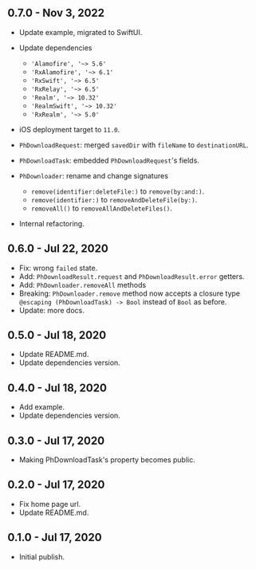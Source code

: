 ## 0.7.0 - Nov 3, 2022

- Update example, migrated to SwiftUI.
- Update dependencies
    - `'Alamofire', '~> 5.6'`
    - `'RxAlamofire', '~> 6.1'`
    - `'RxSwift', '~> 6.5'`
    - `'RxRelay', '~> 6.5'`
    - `'Realm', '~> 10.32'`
    - `'RealmSwift', '~> 10.32'`
    - `'RxRealm', '~> 5.0'`

- iOS deployment target to `11.0`.

- `PhDownloadRequest`: merged `savedDir` with `fileName` to `destinationURL`.
- `PhDownloadTask`: embedded `PhDownloadRequest`'s fields.
- `PhDownloader`: rename and change signatures
    - `remove(identifier:deleteFile:)` to `remove(by:and:)`.
    - `remove(identifier:)` to `removeAndDeleteFile(by:)`.
    - `removeAll()` to `removeAllAndDeleteFiles()`.

- Internal refactoring.

## 0.6.0 - Jul 22, 2020

*   Fix: wrong `failed` state.
*   Add: `PhDownloadResult.request` and `PhDownloadResult.error` getters.
*   Add: `PhDownloader.removeAll` methods
*   Breaking: `PhDownloader.remove` method now accepts a closure type `@escaping (PhDownloadTask) -> Bool` instead of `Bool` as before.
*   Update: more docs.

## 0.5.0 - Jul 18, 2020

*   Update README.md.
*   Update dependencies version.

## 0.4.0 - Jul 18, 2020

*   Add example.
*   Update dependencies version.

## 0.3.0 - Jul 17, 2020

*   Making PhDownloadTask's property becomes public.

## 0.2.0 - Jul 17, 2020

*   Fix home page url.
*   Update README.md.

## 0.1.0 - Jul 17, 2020

*   Initial publish.